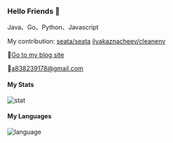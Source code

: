 ### Hello Friends 👋

Java、Go、Python、Javascript

My contribution: [seata/seata](https://github.com/seata/seata/pull/3949) [ilyakaznacheev/cleanenv](https://github.com/ilyakaznacheev/cleanenv/pull/107)

📃[Go to my blog site](https://blog.pressed.top)

📧a838239178@gmail.com

#### My Stats

![stat](https://github-readme-stats.vercel.app/api?username=838239178&show_icons=true)

#### My Languages

![language](https://github-readme-stats.vercel.app/api/top-langs?username=838239178&show_icons=true&locale=en&layout=compact)
